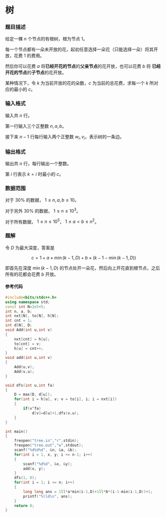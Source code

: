 # 树

### 题目描述
给定一棵 $n$ 个节点的有根树，根为节点 $1$。

每一个节点都有一朵未开放的花，起初任意选择一朵花（只能选择一朵）将其开放，花费 $1$ 的费用。

然后你可以花费 $a$ 将**已经开花的节点**的**父亲节点**的花开放，也可以花费 $b$ 将 **已经开花的节点**的**子节点**的花开放。

某种情况下，令 $k$ 为当前开放的花的朵数，$c$ 为当前的总花费，求每一个 $k$ 所对应的最小的 $c$。

### 输入格式

输入共 $n$ 行。

第一行输入三个正整数 $n,a,b$。

接下来 $n-1$ 行每行输入两个正整数 $w_i,v_i$，表示树的一条边。

### 输出格式

输出共 $n$ 行，每行输出一个整数。

第 $i$ 行表示 $k=i$ 时最小的 $c$。

### 数据范围

对于 $30\%$ 的数据， $1\leq n,a,b\leq 10$。

对于另外 $30\%$ 的数据， $1\leq n\leq 10^3$。

对于所有数据， $1\leq n\leq 10^5$，  $1\leq a<b\leq n^2$。



### 题解
令 $D$ 为最大深度，答案是

$$\displaystyle c=1+a\times \min(k-1,D)+b\times (k-1-\min(k-1,D)) $$

即首先在深度 $\min(k-1,D)$ 的节点处开一朵花，然后向上开花直到根节点，之后所有的花都会花费 $b$ 开放。


#### 参考代码

```cpp
#include<bits/stdc++.h>
using namespace std;
const int N=2e5+5;
int n, a, b;
int nxt[N], to[N], h[N];
int cnt = 1;
int d[N], D;
void Add(int u,int v)
{
    nxt[cnt] = h[u];
    to[cnt] = v;
    h[u] = cnt++;
}
void add(int u,int v)
{
    Add(u,v);
    Add(v,u);
}

void dfs(int u,int fa)
{
	D = max(D, d[u]);
	for(int i = h[u], v; v = to[i], i; i = nxt[i])
    {
        if(v^fa)
            d[v]=d[u]+1,dfs(v,u);
    }
}

int main()
{
	freopen("tree.in","r",stdin);
	freopen("tree.out","w",stdout);
    scanf("%d%d%d", &n, &a, &b);
    for(int i = 1, x, y; i <= n-1; i++)
    {
        scanf("%d%d", &x, &y);
        add(x, y);
    }
    dfs(1, 0);
    for(int i = 1; i <= n; i++)
    {
        long long ans = 1ll*a*min(i-1,D)+1ll*b*(i-1-min(i-1,D))+1;
        printf("%lld\n", ans);
    }
    return 0;
}

```

<div style="page-break-after: always"></div>
